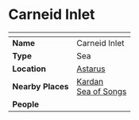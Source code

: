 # Carneid Inlet

| []() | |
| --- | --- |
| **Name** | Carneid Inlet |
| **Type** | Sea |
| **Location** | [Astarus](../../planes/astarus.md) |
| **Nearby Places** | [Kardan](../continents/kardan.md)<br />[Sea of Songs](sea-of-songs.md) |
| **People** | |
